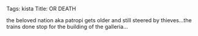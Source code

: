 Tags: kista
Title: OR DEATH
  
the beloved nation aka patropi gets older and still steered by thieves...the trains done stop for the building of the galleria...